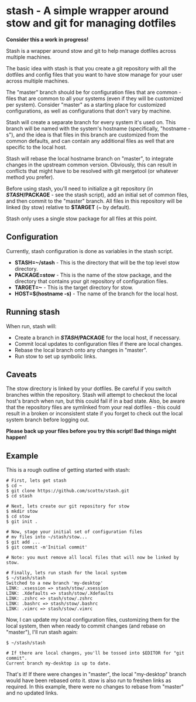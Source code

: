 # stash - A simple wrapper around stow and git for managing dotfiles

**Consider this a work in progress!**

Stash is a wrapper around stow and git to help manage dotfiles across multiple
machines.

The basic idea with stash is that you create a git repository with all the
dotfiles and config files that you want to have stow manage for your user
across multiple machines.

The "master" branch should be for configuration files that are common - files
that are common to all your systems (even if they will be customized per
system). Consider "master" as a starting place for customized configurations,
as well as configurations that don't vary by machine.

Stash will create a separate branch for every system it's used on. This branch
will be named with the system's hostname (specifically, "hostname -s"), and the
idea is that files in this branch are customized from the common defaults, and
can contain any additional files as well that are specific to the local host.

Stash will rebase the local hostname branch on "master", to integrate changes
in the upstream common version. Obviously, this can result in conflicts that
might have to be resolved with git mergetool (or whatever method you prefer).

Before using stash, you'll need to initialize a git repository (in
**$STASH/$PACKAGE** - see the stash script), add an initial set of common files,
and then commit to the "master" branch. All files in this repository will be
linked (by stow) relative to **$TARGET** (~ by default).

Stash only uses a single stow package for all files at this point.

## Configuration

Currently, stash configuration is done as variables in the stash script.
* **STASH=~/stash** - This is the directory that will be the top level stow
directory.
* **PACKAGE=stow** - This is the name of the stow package, and the directory that
contains your git repository of configuration files.
* **TARGET=~** - This is the target directory for stow.
* **HOST=$(hostname -s)** - The name of the branch for the local host.

## Running stash

When run, stash will:

* Create a branch in **$STASH/$PACKAGE** for the local host, if necessary.
* Commit local updates to configuration files if there are local changes.
* Rebase the local branch onto any changes in "master".
* Run stow to set up symbolic links.

## Caveats

The stow directory is linked by your dotfiles. Be careful if you switch
branches within the repository. Stash will attempt to checkout the local
host's branch when run, but this could fail if in a bad state. Also, be aware
that the repository files are symlinked from your real dotfiles - this could
result in a broken or inconsistent state if you forget to check out the local
system branch before logging out.

**Please back up your files before you try this script! Bad things might
happen!**

## Example

This is a rough outline of getting started with stash:

```
# First, lets get stash
$ cd ~
$ git clone https://github.com/scotte/stash.git
$ cd stash

# Next, lets create our git repository for stow
$ mkdir stow
$ cd stow
$ git init .

# Now, stage your initial set of configuration files
# mv files into ~/stash/stow...
$ git add ...
$ git commit -m'Initial commit'

# Note: you must remove all local files that will now be linked by stow.

# Finally, lets run stash for the local system
$ ~/stash/stash
Switched to a new branch 'my-desktop'
LINK: .xsession => stash/stow/.xsession
LINK: .Xdefaults => stash/stow/.Xdefaults
LINK: .zshrc => stash/stow/.zshrc
LINK: .bashrc => stash/stow/.bashrc
LINK: .vimrc => stash/stow/.vimrc
```

Now, I can update my local configuration files, customizing them for the local
system, then when ready to commit changes (and rebase on "master"), I'll run
stash again:

```
$ ~/stash/stash

# If there are local changes, you'll be tossed into $EDITOR for "git commit".
Current branch my-desktop is up to date.
```

That's it! If there were changes in "master", the local "my-desktop" branch
would have been rebased onto it. stow is also run to freshen links as required.
In this example, there were no changes to rebase from "master" and no updated
links.
